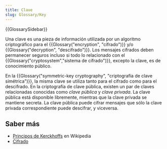 ```yaml
---
title: Clave
slug: Glossary/Key
---
```


{{GlossarySidebar}}

Una clave es una pieza de información utilizada por un algoritmo criptográfico para el {{Glossary("encryption", "cifrado")}} y/o {{Glossary("decryption", "descifrado")}}. Los mensajes cifrados deben permanecer seguros incluso si todo lo relacionado con el {{Glossary("cryptosystem","sistema de cifrado")}}, excepto la clave, es de conocimiento público.

En la {{Glossary("symmetric-key cryptography", "criptografía de clave simétrica")}}, la misma clave se utiliza tanto para el cifrado como para el descifrado. En la criptografía de clave pública, existen un par de claves relacionadas conocidas como _clave pública_ y _clave privada_. La clave pública está disponible libremente, mientras que la clave privada se mantiene secreta. La clave pública puede cifrar mensajes que sólo la clave privada correspondiente puede descifrar, y viceversa.

## Saber más

- [Principos de Kerckhoffs](https://es.wikipedia.org/wiki/Principios_de_Kerckhoffs) en Wikipedia
- [Cifrado](/es/docs/Glossary/Cipher)
